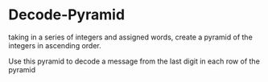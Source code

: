 # Decode-Pyramid

taking in a series of integers and assigned words, create a pyramid of the integers in ascending order.

Use this pyramid to decode a message from the last digit in each row of the pyramid